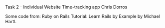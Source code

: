 Task 2 - Individual Website
Time-tracking app
Chris Dorros

Some code from: Ruby on Rails Tutorial: Learn Rails by Example by Michael Hartl.
